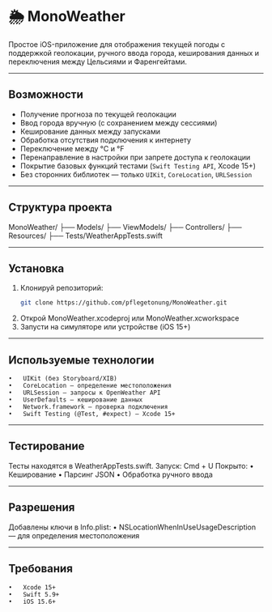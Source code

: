 # 🌦️ MonoWeather

Простое iOS-приложение для отображения текущей погоды с поддержкой геолокации, ручного ввода города, кеширования данных и переключения между Цельсиями и Фаренгейтами.

---

## Возможности

-  Получение прогноза по текущей геолокации
-  Ввод города вручную (с сохранением между сессиями)
-  Кеширование данных между запусками
-  Обработка отсутствия подключения к интернету
-  Переключение между °C и °F
-  Перенаправление в настройки при запрете доступа к геолокации
-  Покрытие базовых функций тестами (`Swift Testing API`, Xcode 15+)
-  Без сторонних библиотек — только `UIKit`, `CoreLocation`, `URLSession`

---

##  Структура проекта
MonoWeather/
├── Models/
├── ViewModels/
├── Controllers/
├── Resources/
├── Tests/WeatherAppTests.swift

---

##  Установка

1. Клонируй репозиторий:
   ```bash
   git clone https://github.com/pflegetonung/MonoWeather.git
2.	Открой MonoWeather.xcodeproj или MonoWeather.xcworkspace
3.	Запусти на симуляторе или устройстве (iOS 15+)

---

## Используемые технологии

	•	UIKit (без Storyboard/XIB)
	•	CoreLocation — определение местоположения
	•	URLSession — запросы к OpenWeather API
	•	UserDefaults — кеширование данных
	•	Network.framework — проверка подключения
	•	Swift Testing (@Test, #expect) — Xcode 15+

 ---

## Тестирование

Тесты находятся в WeatherAppTests.swift. Запуск: Cmd + U
Покрыто:
	•	Кеширование
	•	Парсинг JSON
	•	Обработка ручного ввода

 ---

 ## Разрешения

Добавлены ключи в Info.plist:
	•	NSLocationWhenInUseUsageDescription — для определения местоположения

---

## Требования
	•	Xcode 15+
	•	Swift 5.9+
	•	iOS 15.6+

